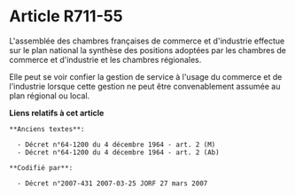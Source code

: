 # Article R711-55

L'assemblée des chambres françaises de commerce et d'industrie effectue sur le plan national la synthèse des positions
adoptées par les chambres de commerce et d'industrie et les chambres régionales.

Elle peut se voir confier la gestion de service à l'usage du commerce et de l'industrie lorsque cette gestion ne peut être
convenablement assumée au plan régional ou local.

**Liens relatifs à cet article**

	**Anciens textes**:

	  - Décret n°64-1200 du 4 décembre 1964 - art. 2 (M)
	  - Décret n°64-1200 du 4 décembre 1964 - art. 2 (Ab)

	**Codifié par**:

	  - Décret n°2007-431 2007-03-25 JORF 27 mars 2007
